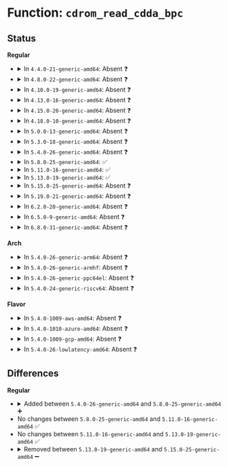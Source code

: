 # Function: <code>cdrom_read_cdda_bpc</code>

## Status
<b>Regular</b>
<ul>
<li>
<details>
<summary>In <code>4.4.0-21-generic-amd64</code>: Absent ❓</summary>

```json
{
  "name": "cdrom_read_cdda_bpc",
  "collision_type": "Unique Static",
  "inline_type": "Full",
  "funcs": [
    {
      "addr": 18446744071585143526,
      "name": "cdrom_read_cdda_bpc",
      "external": false,
      "loc": "drivers/cdrom/cdrom.c:2160",
      "file": "drivers/cdrom/cdrom.c",
      "inline": "not declared, inlined",
      "caller_inline": [
        "drivers/cdrom/cdrom.c:mmc_ioctl_cdrom_read_audio"
      ],
      "caller_func": []
    }
  ],
  "symbols": []
}
```
</details>
</li>
<li>
<details>
<summary>In <code>4.8.0-22-generic-amd64</code>: Absent ❓</summary>

```json
{
  "name": "cdrom_read_cdda_bpc",
  "collision_type": "Unique Static",
  "inline_type": "Full",
  "funcs": [
    {
      "addr": 18446744071585536200,
      "name": "cdrom_read_cdda_bpc",
      "external": false,
      "loc": "drivers/cdrom/cdrom.c:2170",
      "file": "drivers/cdrom/cdrom.c",
      "inline": "not declared, inlined",
      "caller_inline": [
        "drivers/cdrom/cdrom.c:mmc_ioctl_cdrom_read_audio"
      ],
      "caller_func": []
    }
  ],
  "symbols": []
}
```
</details>
</li>
<li>
<details>
<summary>In <code>4.10.0-19-generic-amd64</code>: Absent ❓</summary>

```json
{
  "name": "cdrom_read_cdda_bpc",
  "collision_type": "Unique Static",
  "inline_type": "Full",
  "funcs": [
    {
      "addr": 18446744071585724088,
      "name": "cdrom_read_cdda_bpc",
      "external": false,
      "loc": "drivers/cdrom/cdrom.c:2170",
      "file": "drivers/cdrom/cdrom.c",
      "inline": "not declared, inlined",
      "caller_inline": [
        "drivers/cdrom/cdrom.c:mmc_ioctl_cdrom_read_audio"
      ],
      "caller_func": []
    }
  ],
  "symbols": []
}
```
</details>
</li>
<li>
<details>
<summary>In <code>4.13.0-16-generic-amd64</code>: Absent ❓</summary>

```json
{
  "name": "cdrom_read_cdda_bpc",
  "collision_type": "Unique Static",
  "inline_type": "Full",
  "funcs": [
    {
      "addr": 18446744071585810554,
      "name": "cdrom_read_cdda_bpc",
      "external": false,
      "loc": "drivers/cdrom/cdrom.c:2168",
      "file": "drivers/cdrom/cdrom.c",
      "inline": "not declared, inlined",
      "caller_inline": [
        "drivers/cdrom/cdrom.c:mmc_ioctl_cdrom_read_audio"
      ],
      "caller_func": []
    }
  ],
  "symbols": []
}
```
</details>
</li>
<li>
<details>
<summary>In <code>4.15.0-20-generic-amd64</code>: Absent ❓</summary>

```json
{
  "name": "cdrom_read_cdda_bpc",
  "collision_type": "Unique Static",
  "inline_type": "Full",
  "funcs": [
    {
      "addr": 18446744071586249674,
      "name": "cdrom_read_cdda_bpc",
      "external": false,
      "loc": "drivers/cdrom/cdrom.c:2168",
      "file": "drivers/cdrom/cdrom.c",
      "inline": "not declared, inlined",
      "caller_inline": [
        "drivers/cdrom/cdrom.c:mmc_ioctl_cdrom_read_audio"
      ],
      "caller_func": []
    }
  ],
  "symbols": []
}
```
</details>
</li>
<li>
<details>
<summary>In <code>4.18.0-10-generic-amd64</code>: Absent ❓</summary>

```json
{
  "name": "cdrom_read_cdda_bpc",
  "collision_type": "Unique Static",
  "inline_type": "Full",
  "funcs": [
    {
      "addr": 18446744071586506540,
      "name": "cdrom_read_cdda_bpc",
      "external": false,
      "loc": "drivers/cdrom/cdrom.c:2165",
      "file": "drivers/cdrom/cdrom.c",
      "inline": "not declared, inlined",
      "caller_inline": [
        "drivers/cdrom/cdrom.c:mmc_ioctl_cdrom_read_audio"
      ],
      "caller_func": []
    }
  ],
  "symbols": []
}
```
</details>
</li>
<li>
<details>
<summary>In <code>5.0.0-13-generic-amd64</code>: Absent ❓</summary>

```json
{
  "name": "cdrom_read_cdda_bpc",
  "collision_type": "Unique Static",
  "inline_type": "Full",
  "funcs": [
    {
      "addr": 18446744071586654523,
      "name": "cdrom_read_cdda_bpc",
      "external": false,
      "loc": "drivers/cdrom/cdrom.c:2165",
      "file": "drivers/cdrom/cdrom.c",
      "inline": "not declared, inlined",
      "caller_inline": [
        "drivers/cdrom/cdrom.c:mmc_ioctl_cdrom_read_audio"
      ],
      "caller_func": []
    }
  ],
  "symbols": []
}
```
</details>
</li>
<li>
<details>
<summary>In <code>5.3.0-18-generic-amd64</code>: Absent ❓</summary>

```json
{
  "name": "cdrom_read_cdda_bpc",
  "collision_type": "Unique Static",
  "inline_type": "Full",
  "funcs": [
    {
      "addr": 18446744071586908155,
      "name": "cdrom_read_cdda_bpc",
      "external": false,
      "loc": "drivers/cdrom/cdrom.c:2166",
      "file": "drivers/cdrom/cdrom.c",
      "inline": "not declared, inlined",
      "caller_inline": [
        "drivers/cdrom/cdrom.c:mmc_ioctl_cdrom_read_audio"
      ],
      "caller_func": []
    }
  ],
  "symbols": []
}
```
</details>
</li>
<li>
<details>
<summary>In <code>5.4.0-26-generic-amd64</code>: Absent ❓</summary>

```json
{
  "name": "cdrom_read_cdda_bpc",
  "collision_type": "Unique Static",
  "inline_type": "Full",
  "funcs": [
    {
      "addr": 18446744071587105611,
      "name": "cdrom_read_cdda_bpc",
      "external": false,
      "loc": "drivers/cdrom/cdrom.c:2173",
      "file": "drivers/cdrom/cdrom.c",
      "inline": "not declared, inlined",
      "caller_inline": [
        "drivers/cdrom/cdrom.c:mmc_ioctl_cdrom_read_audio"
      ],
      "caller_func": []
    }
  ],
  "symbols": []
}
```
</details>
</li>
<li>
<details>
<summary>In <code>5.8.0-25-generic-amd64</code>: ✅</summary>

```c
int cdrom_read_cdda_bpc(struct cdrom_device_info * cdi, __u8 * ubuf, int lba, int nframes)
```

```json
{
  "name": "cdrom_read_cdda_bpc",
  "collision_type": "Unique Static",
  "inline_type": "No",
  "funcs": [
    {
      "addr": 18446744071587943424,
      "name": "cdrom_read_cdda_bpc",
      "external": false,
      "loc": "drivers/cdrom/cdrom.c:2176",
      "file": "drivers/cdrom/cdrom.c",
      "inline": "seen, unknown",
      "caller_inline": [],
      "caller_func": [
        "drivers/cdrom/cdrom.c:mmc_ioctl_cdrom_read_audio"
      ]
    }
  ],
  "symbols": [
    {
      "addr": 18446744071587943424,
      "name": "cdrom_read_cdda_bpc",
      "section": ".text",
      "bind": "STB_LOCAL",
      "size": 670
    }
  ]
}
```
</details>
</li>
<li>
<details>
<summary>In <code>5.11.0-16-generic-amd64</code>: ✅</summary>

```c
int cdrom_read_cdda_bpc(struct cdrom_device_info * cdi, __u8 * ubuf, int lba, int nframes)
```

```json
{
  "name": "cdrom_read_cdda_bpc",
  "collision_type": "Unique Static",
  "inline_type": "No",
  "funcs": [
    {
      "addr": 18446744071588003904,
      "name": "cdrom_read_cdda_bpc",
      "external": false,
      "loc": "drivers/cdrom/cdrom.c:2159",
      "file": "drivers/cdrom/cdrom.c",
      "inline": "seen, unknown",
      "caller_inline": [],
      "caller_func": [
        "drivers/cdrom/cdrom.c:mmc_ioctl_cdrom_read_audio"
      ]
    }
  ],
  "symbols": [
    {
      "addr": 18446744071588003904,
      "name": "cdrom_read_cdda_bpc",
      "section": ".text",
      "bind": "STB_LOCAL",
      "size": 667
    }
  ]
}
```
</details>
</li>
<li>
<details>
<summary>In <code>5.13.0-19-generic-amd64</code>: ✅</summary>

```c
int cdrom_read_cdda_bpc(struct cdrom_device_info * cdi, __u8 * ubuf, int lba, int nframes)
```

```json
{
  "name": "cdrom_read_cdda_bpc",
  "collision_type": "Unique Static",
  "inline_type": "No",
  "funcs": [
    {
      "addr": 18446744071587883440,
      "name": "cdrom_read_cdda_bpc",
      "external": false,
      "loc": "drivers/cdrom/cdrom.c:2159",
      "file": "drivers/cdrom/cdrom.c",
      "inline": "seen, unknown",
      "caller_inline": [],
      "caller_func": [
        "drivers/cdrom/cdrom.c:mmc_ioctl_cdrom_read_audio"
      ]
    }
  ],
  "symbols": [
    {
      "addr": 18446744071587883440,
      "name": "cdrom_read_cdda_bpc",
      "section": ".text",
      "bind": "STB_LOCAL",
      "size": 655
    }
  ]
}
```
</details>
</li>
<li>
<details>
<summary>In <code>5.15.0-25-generic-amd64</code>: Absent ❓</summary>

```json
{
  "name": "cdrom_read_cdda_bpc",
  "collision_type": "Unique Static",
  "inline_type": "Full",
  "funcs": [
    {
      "addr": 18446744071588497372,
      "name": "cdrom_read_cdda_bpc",
      "external": false,
      "loc": "drivers/cdrom/cdrom.c:2159",
      "file": "drivers/cdrom/cdrom.c",
      "inline": "not declared, inlined",
      "caller_inline": [
        "drivers/cdrom/cdrom.c:mmc_ioctl_cdrom_read_audio"
      ],
      "caller_func": []
    }
  ],
  "symbols": []
}
```
</details>
</li>
<li>
<details>
<summary>In <code>5.19.0-21-generic-amd64</code>: Absent ❓</summary>

```json
{
  "name": "cdrom_read_cdda_bpc",
  "collision_type": "Unique Static",
  "inline_type": "Full",
  "funcs": [
    {
      "addr": 18446744071589905586,
      "name": "cdrom_read_cdda_bpc",
      "external": false,
      "loc": "drivers/cdrom/cdrom.c:2163",
      "file": "drivers/cdrom/cdrom.c",
      "inline": "not declared, inlined",
      "caller_inline": [
        "drivers/cdrom/cdrom.c:mmc_ioctl_cdrom_read_audio"
      ],
      "caller_func": []
    }
  ],
  "symbols": []
}
```
</details>
</li>
<li>
<details>
<summary>In <code>6.2.0-20-generic-amd64</code>: Absent ❓</summary>

```json
{
  "name": "cdrom_read_cdda_bpc",
  "collision_type": "Unique Static",
  "inline_type": "Full",
  "funcs": [
    {
      "addr": 18446744071591482568,
      "name": "cdrom_read_cdda_bpc",
      "external": false,
      "loc": "drivers/cdrom/cdrom.c:2163",
      "file": "drivers/cdrom/cdrom.c",
      "inline": "not declared, inlined",
      "caller_inline": [
        "drivers/cdrom/cdrom.c:mmc_ioctl_cdrom_read_audio"
      ],
      "caller_func": []
    }
  ],
  "symbols": []
}
```
</details>
</li>
<li>
<details>
<summary>In <code>6.5.0-9-generic-amd64</code>: Absent ❓</summary>

```json
{
  "name": "cdrom_read_cdda_bpc",
  "collision_type": "Unique Static",
  "inline_type": "Full",
  "funcs": [
    {
      "addr": 18446744071591907592,
      "name": "cdrom_read_cdda_bpc",
      "external": false,
      "loc": "drivers/cdrom/cdrom.c:2146",
      "file": "drivers/cdrom/cdrom.c",
      "inline": "not declared, inlined",
      "caller_inline": [
        "drivers/cdrom/cdrom.c:mmc_ioctl_cdrom_read_audio"
      ],
      "caller_func": []
    }
  ],
  "symbols": []
}
```
</details>
</li>
<li>
<details>
<summary>In <code>6.8.0-31-generic-amd64</code>: Absent ❓</summary>

```json
{
  "name": "cdrom_read_cdda_bpc",
  "collision_type": "Unique Static",
  "inline_type": "Full",
  "funcs": [
    {
      "addr": 18446744071592647432,
      "name": "cdrom_read_cdda_bpc",
      "external": false,
      "loc": "drivers/cdrom/cdrom.c:2146",
      "file": "drivers/cdrom/cdrom.c",
      "inline": "not declared, inlined",
      "caller_inline": [
        "drivers/cdrom/cdrom.c:mmc_ioctl_cdrom_read_audio"
      ],
      "caller_func": []
    }
  ],
  "symbols": []
}
```
</details>
</li>
</ul>
<b>Arch</b>
<ul>
<li>
<details>
<summary>In <code>5.4.0-26-generic-arm64</code>: Absent ❓</summary>

```json
{
  "name": "cdrom_read_cdda_bpc",
  "collision_type": "Unique Static",
  "inline_type": "Full",
  "funcs": [
    {
      "addr": 18446603336500173336,
      "name": "cdrom_read_cdda_bpc",
      "external": false,
      "loc": "drivers/cdrom/cdrom.c:2173",
      "file": "drivers/cdrom/cdrom.c",
      "inline": "not declared, inlined",
      "caller_inline": [
        "drivers/cdrom/cdrom.c:mmc_ioctl_cdrom_read_audio"
      ],
      "caller_func": []
    }
  ],
  "symbols": []
}
```
</details>
</li>
<li>
<details>
<summary>In <code>5.4.0-26-generic-armhf</code>: Absent ❓</summary>

```json
{
  "name": "cdrom_read_cdda_bpc",
  "collision_type": "Unique Static",
  "inline_type": "Full",
  "funcs": [
    {
      "addr": 3232655804,
      "name": "cdrom_read_cdda_bpc",
      "external": false,
      "loc": "drivers/cdrom/cdrom.c:2173",
      "file": "drivers/cdrom/cdrom.c",
      "inline": "not declared, inlined",
      "caller_inline": [
        "drivers/cdrom/cdrom.c:mmc_ioctl_cdrom_read_audio"
      ],
      "caller_func": []
    }
  ],
  "symbols": []
}
```
</details>
</li>
<li>
<details>
<summary>In <code>5.4.0-26-generic-ppc64el</code>: Absent ❓</summary>

```json
{
  "name": "cdrom_read_cdda_bpc",
  "collision_type": "Unique Static",
  "inline_type": "Full",
  "funcs": [
    {
      "addr": 13835058055293457020,
      "name": "cdrom_read_cdda_bpc",
      "external": false,
      "loc": "drivers/cdrom/cdrom.c:2173",
      "file": "drivers/cdrom/cdrom.c",
      "inline": "not declared, inlined",
      "caller_inline": [
        "drivers/cdrom/cdrom.c:mmc_ioctl_cdrom_read_audio"
      ],
      "caller_func": []
    }
  ],
  "symbols": []
}
```
</details>
</li>
<li>
<details>
<summary>In <code>5.4.0-24-generic-riscv64</code>: Absent ❓</summary>

```json
{
  "name": "cdrom_read_cdda_bpc",
  "collision_type": "Unique Static",
  "inline_type": "Full",
  "funcs": [
    {
      "addr": 18446743936277105770,
      "name": "cdrom_read_cdda_bpc",
      "external": false,
      "loc": "drivers/cdrom/cdrom.c:2173",
      "file": "drivers/cdrom/cdrom.c",
      "inline": "not declared, inlined",
      "caller_inline": [
        "drivers/cdrom/cdrom.c:mmc_ioctl_cdrom_read_audio"
      ],
      "caller_func": []
    }
  ],
  "symbols": []
}
```
</details>
</li>
</ul>
<b>Flavor</b>
<ul>
<li>
<details>
<summary>In <code>5.4.0-1009-aws-amd64</code>: Absent ❓</summary>

```json
{
  "name": "cdrom_read_cdda_bpc",
  "collision_type": "Unique Static",
  "inline_type": "Full",
  "funcs": [
    {
      "addr": 18446744071586811691,
      "name": "cdrom_read_cdda_bpc",
      "external": false,
      "loc": "drivers/cdrom/cdrom.c:2173",
      "file": "drivers/cdrom/cdrom.c",
      "inline": "not declared, inlined",
      "caller_inline": [
        "drivers/cdrom/cdrom.c:mmc_ioctl_cdrom_read_audio"
      ],
      "caller_func": []
    }
  ],
  "symbols": []
}
```
</details>
</li>
<li>
<details>
<summary>In <code>5.4.0-1010-azure-amd64</code>: Absent ❓</summary>

```json
{
  "name": "cdrom_read_cdda_bpc",
  "collision_type": "Unique Static",
  "inline_type": "Full",
  "funcs": [
    {
      "addr": 18446744071586753531,
      "name": "cdrom_read_cdda_bpc",
      "external": false,
      "loc": "drivers/cdrom/cdrom.c:2173",
      "file": "drivers/cdrom/cdrom.c",
      "inline": "not declared, inlined",
      "caller_inline": [
        "drivers/cdrom/cdrom.c:mmc_ioctl_cdrom_read_audio"
      ],
      "caller_func": []
    }
  ],
  "symbols": []
}
```
</details>
</li>
<li>
<details>
<summary>In <code>5.4.0-1009-gcp-amd64</code>: Absent ❓</summary>

```json
{
  "name": "cdrom_read_cdda_bpc",
  "collision_type": "Unique Static",
  "inline_type": "Full",
  "funcs": [
    {
      "addr": 18446744071587060171,
      "name": "cdrom_read_cdda_bpc",
      "external": false,
      "loc": "drivers/cdrom/cdrom.c:2173",
      "file": "drivers/cdrom/cdrom.c",
      "inline": "not declared, inlined",
      "caller_inline": [
        "drivers/cdrom/cdrom.c:mmc_ioctl_cdrom_read_audio"
      ],
      "caller_func": []
    }
  ],
  "symbols": []
}
```
</details>
</li>
<li>
<details>
<summary>In <code>5.4.0-26-lowlatency-amd64</code>: Absent ❓</summary>

```json
{
  "name": "cdrom_read_cdda_bpc",
  "collision_type": "Unique Static",
  "inline_type": "Full",
  "funcs": [
    {
      "addr": 18446744071587167339,
      "name": "cdrom_read_cdda_bpc",
      "external": false,
      "loc": "drivers/cdrom/cdrom.c:2173",
      "file": "drivers/cdrom/cdrom.c",
      "inline": "not declared, inlined",
      "caller_inline": [
        "drivers/cdrom/cdrom.c:mmc_ioctl_cdrom_read_audio"
      ],
      "caller_func": []
    }
  ],
  "symbols": []
}
```
</details>
</li>
</ul>

## Differences
<b>Regular</b>
<ul>
<li>
<details>
<summary>Added between <code>5.4.0-26-generic-amd64</code> and <code>5.8.0-25-generic-amd64</code> ➕</summary>

```c
int cdrom_read_cdda_bpc(struct cdrom_device_info * cdi, __u8 * ubuf, int lba, int nframes)
```
</details>
</li>
<li>
No changes between <code>5.8.0-25-generic-amd64</code> and <code>5.11.0-16-generic-amd64</code> ✅
</li>
<li>
No changes between <code>5.11.0-16-generic-amd64</code> and <code>5.13.0-19-generic-amd64</code> ✅
</li>
<li>
<details>
<summary>Removed between <code>5.13.0-19-generic-amd64</code> and <code>5.15.0-25-generic-amd64</code> ➖</summary>

```c
int cdrom_read_cdda_bpc(struct cdrom_device_info * cdi, __u8 * ubuf, int lba, int nframes)
```
</details>
</li>
</ul>
